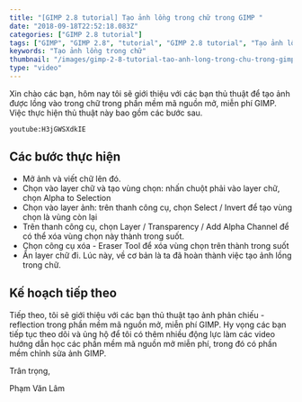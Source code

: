 ```yaml
---
title: "[GIMP 2.8 tutorial] Tạo ảnh lồng trong chữ trong GIMP "
date: "2018-09-18T22:52:18.083Z"
categories: ["GIMP 2.8 tutorial"]
tags: ["GIMP", "GIMP 2.8", "tutorial", "GIMP 2.8 tutorial", "Tạo ảnh lồng trong chữ"]
keywords: "Tạo ảnh lồng trong chữ"
thumbnail: "/images/gimp-2-8-tutorial-tao-anh-long-trong-chu-trong-gimp.jpg"
type: "video"
---
```


Xin chào các bạn, hôm nay tôi sẽ giới thiệu với các bạn thủ thuật để tạo ảnh được lồng vào trong chữ trong phần mềm mã nguồn mở, miễn phí GIMP. Việc thực hiện thủ thuật này bao gồm các bước sau.

`youtube:H3jGWSXdkIE`

## Các bước thực hiện

  * Mở ảnh và viết chữ lên đó.
  * Chọn vào layer chữ và tạo vùng chọn: nhấn chuột phải vào layer chữ, chọn Alpha to Selection
  * Chọn vào layer ảnh: trên thanh công cụ, chọn Select / Invert để tạo vùng chọn là vùng còn lại
  * Trên thanh công cụ, chọn Layer / Transparency / Add Alpha Channel để có thể xóa vùng chọn này thành trong suốt.
  * Chọn công cụ xóa - Eraser Tool để xóa vùng chọn trên thành trong suốt
  * Ẩn layer chữ đi. Lúc này, về cơ bản là ta đã hoàn thành việc tạo ảnh lồng trong chữ.

## Kế hoạch tiếp theo

Tiếp theo, tôi sẽ giới thiệu với các bạn thủ thuật tạo ảnh phản chiếu - reflection trong phần mềm mã nguồn mở, miễn phí GIMP. Hy vọng các bạn tiếp tục theo dõi và ủng hộ để tôi có thêm nhiều động lực làm các video hướng dẫn học các phần mềm mã nguồn mở miễn phí, trong đó có phần mềm chỉnh sửa ảnh GIMP.

Trân trọng,

Phạm Văn Lâm